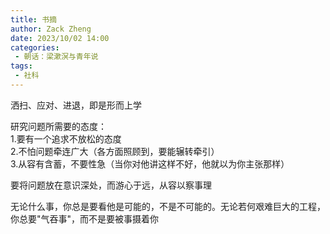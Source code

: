 ```yaml
---
title: 书摘
author: Zack Zheng
date: 2023/10/02 14:00
categories:
 - 朝话：梁漱溟与青年说
tags:
 - 社科
---
```



洒扫、应对、进退，即是形而上学   

研究问题所需要的态度：  
1.要有一个追求不放松的态度    
2.不怕问题牵连广大（各方面照顾到，要能辗转牵引）  
3.从容有含蓄，不要性急（当你对他讲这样不好，他就以为你主张那样）   


要将问题放在意识深处，而游心于远，从容以察事理   

无论什么事，你总是要看他是可能的，不是不可能的。无论若何艰难巨大的工程，你总要"气吞事"，而不是要被事摄着你   
